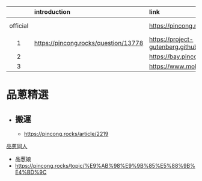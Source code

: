 ||introduction|link|github|
|:-:|:-|:-|:-|
|official||https://pincong.rocks/hot/|https://github.com/pincong/pincong-wecenter|
|1|https://pincong.rocks/question/13778|https://project-gutenberg.github.io/Pincong/|https://github.com/Project-Gutenberg/Pincong|
|2||https://bay.pincong.rocks/|
|3||https://www.mohu.rocks/|

# 品蔥精選
- ## 搬運
  - https://pincong.rocks/article/2219

[品蔥同人](https://pincong.rocks/topic/%E5%93%81%E8%91%B1%E5%90%8C%E4%BA%BA)
- 品葱娘
- https://pincong.rocks/topic/%E9%AB%98%E9%9B%85%E5%88%9B%E4%BD%9C
